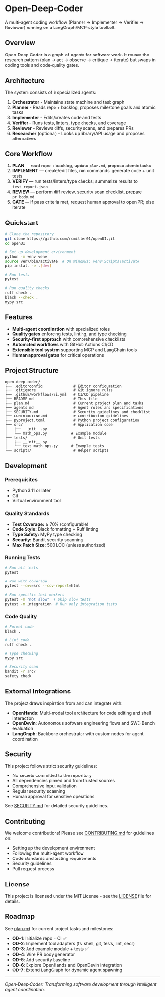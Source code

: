 # Open‑Deep‑Coder

A multi‑agent coding workflow (Planner → Implementer → Verifier → Reviewer) running on a LangGraph/MCP‑style toolbelt.

## Overview

Open‑Deep‑Coder is a graph‑of‑agents for software work. It reuses the research pattern (plan → act → observe → critique → iterate) but swaps in coding tools and code‑quality gates.

## Architecture

The system consists of 6 specialized agents:

1. **Orchestrator** - Maintains state machine and task graph
2. **Planner** - Reads repo + backlog, proposes milestone goals and atomic tasks
3. **Implementer** - Edits/creates code and tests
4. **Verifier** - Runs tests, linters, type checks, and coverage
5. **Reviewer** - Reviews diffs, security scans, and prepares PRs
6. **Researcher** (optional) - Looks up library/API usage and proposes alternatives

## Core Workflow

1. **PLAN** — read repo + backlog, update `plan.md`, propose atomic tasks
2. **IMPLEMENT** — create/edit files, run commands, generate code + unit tests
3. **VERIFY** — run tests/linters/type checks; summarize results to `test_report.json`
4. **REVIEW** — perform diff review, security scan checklist, prepare `pr_body.md`
5. **GATE** — if pass criteria met, request human approval to open PR; else iterate

## Quickstart

```bash
# Clone the repository
git clone https://github.com/rcmiller01/openUI.git
cd openUI

# Set up development environment
python -m venv venv
source venv/bin/activate  # On Windows: venv\Scripts\activate
pip install -e .[dev]

# Run tests
pytest

# Run quality checks
ruff check .
black --check .
mypy src
```

## Features

- **Multi-agent coordination** with specialized roles
- **Quality gates** enforcing tests, linting, and type checking
- **Security-first approach** with comprehensive checklists
- **Automated workflows** with GitHub Actions CI/CD
- **Extensible tool system** supporting MCP and LangChain tools
- **Human approval gates** for critical operations

## Project Structure

```
open-deep-coder/
├── .editorconfig              # Editor configuration
├── .gitignore                 # Git ignore rules
├── .github/workflows/ci.yml   # CI/CD pipeline
├── README.md                  # This file
├── plan.md                    # Current project plan and tasks
├── agents.md                  # Agent roles and specifications
├── SECURITY.md                # Security guidelines and checklist
├── CONTRIBUTING.md            # Contribution guidelines
├── pyproject.toml             # Python project configuration
├── src/                       # Application code
│   ├── __init__.py
│   └── math_ops.py           # Example module
├── tests/                     # Unit tests
│   ├── __init__.py
│   └── test_math_ops.py      # Example tests
└── scripts/                   # Helper scripts
```

## Development

### Prerequisites

- Python 3.11 or later
- Git
- Virtual environment tool

### Quality Standards

- **Test Coverage:** ≥ 70% (configurable)
- **Code Style:** Black formatting + Ruff linting
- **Type Safety:** MyPy type checking
- **Security:** Bandit security scanning
- **Max Patch Size:** 500 LOC (unless authorized)

### Running Tests

```bash
# Run all tests
pytest

# Run with coverage
pytest --cov=src --cov-report=html

# Run specific test markers
pytest -m "not slow"  # Skip slow tests
pytest -m integration  # Run only integration tests
```

### Code Quality

```bash
# Format code
black .

# Lint code
ruff check .

# Type checking
mypy src

# Security scan
bandit -r src/
safety check
```

## External Integrations

The project draws inspiration from and can integrate with:

- **OpenHands**: Multi-modal tool architecture for code editing and shell interaction
- **OpenDevin**: Autonomous software engineering flows and SWE-Bench evaluation
- **LangGraph**: Backbone orchestrator with custom nodes for agent coordination

## Security

This project follows strict security guidelines:

- No secrets committed to the repository
- All dependencies pinned and from trusted sources
- Comprehensive input validation
- Regular security scanning
- Human approval for sensitive operations

See [SECURITY.md](SECURITY.md) for detailed security guidelines.

## Contributing

We welcome contributions! Please see [CONTRIBUTING.md](CONTRIBUTING.md) for guidelines on:

- Setting up the development environment
- Following the multi-agent workflow
- Code standards and testing requirements
- Security guidelines
- Pull request process

## License

This project is licensed under the MIT License - see the [LICENSE](LICENSE) file for details.

## Roadmap

See [plan.md](plan.md) for current project tasks and milestones:

- **OD-1**: Initialize repo + CI ✅
- **OD-2**: Implement tool adapters (fs, shell, git, tests, lint, secr)
- **OD-3**: Add example module + tests ✅
- **OD-4**: Wire PR body generator
- **OD-5**: Add security baseline
- **OD-6**: Explore OpenHands and OpenDevin integration
- **OD-7**: Extend LangGraph for dynamic agent spawning

---

*Open‑Deep‑Coder: Transforming software development through intelligent agent coordination.*